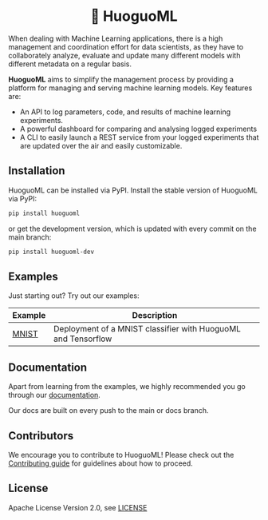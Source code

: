 <div align="center">
<h1>🍲 HuoguoML</h1>
</div>

When dealing with Machine Learning applications, there is a high management and coordination effort for data scientists, as they have to collaborately analyze, evaluate and update many different models with different metadata on a regular basis. 

**HuoguoML** aims to simplify the management process by providing a platform for managing and serving machine learning models. Key features are:

- An API to log parameters, code, and results of machine learning experiments. 
- A powerful dashboard for comparing and analysing logged experiments
- A CLI to easily launch a REST service from your logged experiments that are updated over the air and easily customizable.


## Installation

HuoguoML can be installed via PyPI. Install the stable version of HuoguoML via PyPI:

```bash
pip install huoguoml
```

or get the development version, which is updated with every commit on the main branch:

```bash
pip install huoguoml-dev
```


## Examples

Just starting out? Try out our examples:

| Example                          | Description   | 
| --------------------------       | -------------| 
| [MNIST](examples/mnist)    | Deployment of a MNIST classifier with HuoguoML and Tensorflow | 

## Documentation

Apart from learning from the examples, we highly recommended you go through our [documentation](https://steven-mi.gitbook.io/huoguoml/).

Our docs are built on every push to the main or docs branch.

## Contributors

We encourage you to contribute to HuoguoML! Please check out the [Contributing guide](CONTRIBUTING.md) for guidelines about how to proceed.


## License

Apache License Version 2.0, see [LICENSE](LICENSE)
